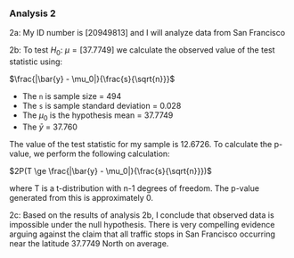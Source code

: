 ### Analysis 2

2a: My ID number is [20949813] and I will analyze data from San Francisco

2b: To test $H_0$﻿: $\mu = [37.7749]$﻿ we calculate the observed value of the test statistic using:

$\frac{|\bar{y} - \mu_0|}{\frac{s}{\sqrt{n}}}$

- The `n` is sample size = 494
- The `s` is sample standard deviation = 0.028
- The $\mu_0$﻿ is the hypothesis mean = 37.7749
- The $\bar{y}$﻿ = 37.760

  

The value of the test statistic for my sample is 12.6726. To calculate the p-value, we perform the following calculation:

$2P(T \ge \frac{|\bar{y} - \mu_0|}{\frac{s}{\sqrt{n}}})$

where T is a t-distribution with n-1 degrees of freedom. The p-value generated from this is approximately 0.

2c: Based on the results of analysis 2b, I conclude that observed data is impossible under the null hypothesis. There is very compelling evidence arguing against the claim that all traffic stops in San Francisco occurring near the latitude 37.7749 North on average.